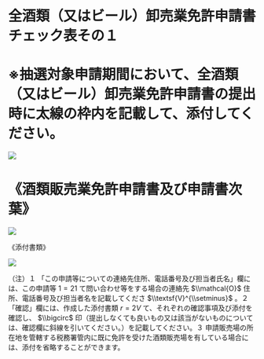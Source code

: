 # 全酒類（又はビール）卸売業免許申請書チェック表その１

# ※抽選対象申請期間において、全酒類（又はビール）卸売業免許申請書の提出時に太線の枠内を記載して、添付してください。

![](https://www.nta.go.jp/tmp/4fc4003b-4d6b-447d-a15b-23f217c2ce5e/images/9af6211d8e90a867773e1f3bb1a48c144a657704e90223b1cea8508473a569ea.jpg)

# 《酒類販売業免許申請書及び申請書次葉》

![](https://www.nta.go.jp/tmp/4fc4003b-4d6b-447d-a15b-23f217c2ce5e/images/89054eb0b10d473dfc8cdc994341f87cf068b01eb53ed55777344c3673084fc0.jpg)

《添付書類》

![](https://www.nta.go.jp/tmp/4fc4003b-4d6b-447d-a15b-23f217c2ce5e/images/059e6e0412c1bac352f0d2fd1dc8e38b5b316a8cd97631e9cea63bde9bb9acbb.jpg)

（注）１ 「この申請等についての連絡先住所、電話番号及び担当者氏名」欄には、この申請等 $1=21$ て問い合わせ等をする場合の連絡先 $\\mathcal{O}$ 住所、電話番号及び担当者名を記載してくださ $\\textsf{V}^{\\setminus}$ 。２ 「確認」欄には、作成した添付書類 $r=2V$ て、それぞれの確認事項及び添付を確認し、 $\\bigcirc$ 印（提出しなくても良いもの又は該当がないものについては、確認欄に斜線を引いてください。）を記載してください。３ 申請販売場の所在地を管轄する税務署管内に既に免許を受けた酒類販売場を有している場合には、添付を省略することができます。